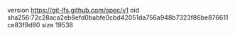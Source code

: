 version https://git-lfs.github.com/spec/v1
oid sha256:72c28aca2eb8efd0babfe0cbd42051da756a948b7323f86be876611ce83f9d80
size 19538
